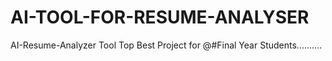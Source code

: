 # AI-TOOL-FOR-RESUME-ANALYSER
AI-Resume-Analyzer Tool Top Best Project for @#Final Year Students..........
